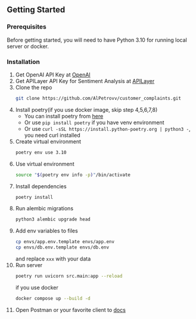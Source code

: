 ## Getting Started

### Prerequisites

Before getting started, you will need to have Python 3.10 for running local server or docker.

### Installation

1. Get  OpenAI API Key at [OpenAI](https://platform.openai.com/docs/guides/completion/overview)
2. Get APILayer API Key for Sentiment Analysis at [APILayer](https://apilayer.com/marketplace/sentiment-analysis-api)
3. Clone the repo
   ```sh
   git clone https://github.com/AlPetrovv/customer_complaints.git
   ```
4. Install poetry(if you use docker image, skip step 4,5,6,7,8)
   * You can install poetry from [here](https://python-poetry.org/)
   * Or use `pip install poetry` if you have venv environment
   * Or use `curl -sSL https://install.python-poetry.org | python3 -`, you need curl installed
5. Create virtual environment
   ```sh
   poetry env use 3.10
   ```
6. Use virtual environment
   ```sh
   source "$(poetry env info -p)"/bin/activate
   ```
7. Install dependencies
   ```sh
   poetry install
   ```
8. Run alembic migrations
   ```sh
   python3 alembic upgrade head
   ```
9. Add env variables to files 
   ```sh
   cp envs/app.env.template envs/app.env
   cp envs/db.env.template envs/db.env
   ```
   and replace `xxx` with your data
10. Run server
    ```sh
    poetry run uvicorn src.main:app --reload
    ```
    if you use docker
    ```sh
    docker compose up --build -d
    ```
11. Open Postman or your favorite client to [docs](http://localhost:8000/docs/)
